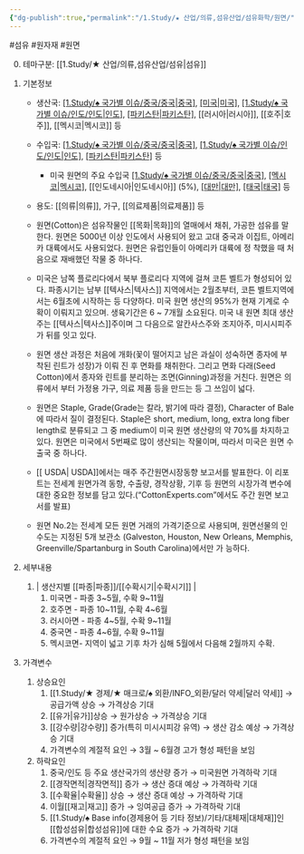 ```yaml
---
{"dg-publish":true,"permalink":"/1.Study/★ 산업/의류,섬유산업/섬유화학/원면/","created":"2024-11-20T21:02:29.120+09:00","updated":"2025-06-26T15:43:59.437+09:00"}
---
```


#섬유 #원자재 #원면 

0. 테마구분: [[1.Study/★ 산업/의류,섬유산업/섬유\|섬유]]


1. 기본정보

	- 생산국: [[1.Study/♠ 국가별 이슈/중국/중국\|중국]](27%), [[미국\|미국]](19%), [[1.Study/♠ 국가별 이슈/인도/인도\|인도]](18%), [[파키스탄\|파키스탄]](8%), [[러시아\|러시아]], [[호주\|호주]], [[멕시코\|멕시코]] 등
	- 수입국:  [[1.Study/♠ 국가별 이슈/중국/중국\|중국]](40%), [[1.Study/♠ 국가별 이슈/인도/인도\|인도]](15%), [[파키스탄\|파키스탄]](10%) 등
		- 미국 원면의 주요 수입국 [[1.Study/♠ 국가별 이슈/중국/중국\|중국]](52%), [[멕시코\|멕시코]](8%), [[인도네시아\|인도네시아]] (5%), [[대만\|대만]](3%), [[태국\|태국]](4%) 등
	- 용도: [[의류\|의류]], 가구, [[의료제품\|의료제품]] 등

	- 원면(Cotton)은 섬유작물인 [[목화\|목화]]의 열매에서 채취, 가공한 섬유를 말한다. 원면은 5000년 이상 인도에서 사용되어 왔고 고대 중국과 이집트, 아메리카 대륙에서도 사용되었다. 원면은 유럽인들이 아메리카 대륙에 정 착했을 때 처음으로 재배했던 작물 중 하나다. 
	- 미국은 남쪽 플로리다에서 북부 플로리다 지역에 걸쳐 코튼 벨트가 형성되어 있다. 파종시기는 남부 [[텍사스\|텍사스]] 지역에서는 2월초부터, 코튼 벨트지역에서는 6월초에 시작하는 등 다양하다. 미국 원면 생산의 95%가 현재 기계로 수확이 이뤄지고 있으며. 생육기간은 6 ~ 7개월 소요된다. 미국 내 원면 최대 생산 주는 [[텍사스\|텍사스]]주이며 그 다음으로 알칸사스주와 조지아주, 미시시피주가 뒤를 잇고 있다. 
	- 원면 생산 과정은 처음에 개화(꽃이 떨어지고 남은 과실이 성숙하면 종자에 부착된 린트가 성장)가 이뤄 진 후 면화를 채취한다. 그리고 면화 다래(Seed Cotton)에서 종자와 린트를 분리하는 조면(Ginning)과정을 거친다. 원면은 의류에서 부터 가정용 가구, 의료 제품 등을 만드는 등 그 쓰임이 넓다. 
	- 원면은 Staple, Grade(Grade는 칼라, 밝기에 따라 결정), Character of Bale에 따라서 질이 결정된다. Staple은 short, medium, long, extra long fiber length로 분류되고 그 중 medium이 미국 원면 생산량의 약 70%를 차지하고 있다. 원면은 미국에서 5번째로 많이 생산되는 작물이며, 따라서 미국은 원면 수출국 중 하나다. 
	- [[ USDA\| USDA]]에서는 매주 주간원면시장동향 보고서를 발표한다. 이 리포트는 전세계 원면가격 동향, 수출량, 경작상황, 기후 등 원면의 시장가격 변수에 대한 중요한 정보를 담고 있다.(“CottonExperts.com”에서도 주간 원면 보고서를 발표) 
	- 원면 No.2는 전세계 모든 원면 거래의 가격기준으로 사용되며, 원면선물의 인수도는 지정된 5개 보관소 (Galveston, Houston, New Orleans, Memphis, Greenville/Spartanburg in South Carolina)에서만 가 능하다.



1. 세부내용
	1. | 생산지별 [[파종\|파종]]/[[수확시기\|수확시기]] | 
		1. 미국면 - 파종 3~5월, 수확 9~11월 
		2. 호주면 - 파종 10~11월, 수확 4~6월 
		3. 러시아면 - 파종 4~5월, 수확 9~11월 
		4. 중국면 - 파종 4~6월, 수확 9~11월 
		5. 멕시코면- 지역이 넓고 기후 차가 심해 5월에서 다음해 2월까지 수확.




1. 가격변수
	1. 상승요인
		1. [[1.Study/★ 경제/★ 매크로/♠ 외환/INFO_외환/달러 약세\|달러 약세]] → 공급가액 상승 → 가격상승 기대 
		2. [[유가\|유가]]상승 → 원가상승 → 가격상승 기대 
		3. [[강수량\|강수량]] 증가(특히 미시시피강 유역) → 생산 감소 예상 → 가격상승 기대
		4. 가격변수의 계절적 요인 → 3월 ~ 6월경 고가 형성 패턴을 보임
	2. 하락요인
		1. 중국/인도 등 주요 생산국가의 생산량 증가 → 미국원면 가격하락 기대 
		2. [[경작면적\|경작면적]] 증가 → 생산 증대 예상 → 가격하락 기대 
		3. [[수확율\|수확율]] 상승 → 생산 증대 예상 → 가격하락 기대
		4. 이월[[재고\|재고]] 증가 → 잉여공급 증가 → 가격하락 기대 
		5. [[1.Study/♠ Base info(경제용어 등 기타 정보)/기타/대체재\|대체재]]인 [[합성섬유\|합성섬유]]에 대한 수요 증가 → 가격하락 기대 
		6. 가격변수의 계절적 요인 → 9월 ~ 11월 저가 형성 패턴을 보임